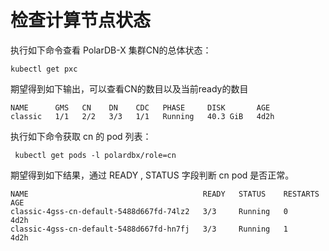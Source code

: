 检查计算节点状态
=======
执行如下命令查看 PolarDB-X 集群CN的总体状态：

```shell
kubectl get pxc
```

期望得到如下输出，可以查看CN的数目以及当前ready的数目

```shell
NAME      GMS   CN    DN    CDC   PHASE     DISK       AGE
classic   1/1   2/2   3/3   1/1   Running   40.3 GiB   4d2h
```


执行如下命令获取 cn 的 pod 列表：

```shell
 kubectl get pods -l polardbx/role=cn
```

期望得到如下结果，通过 READY , STATUS 字段判断 cn pod 是否正常。

```shell
NAME                                       READY   STATUS    RESTARTS   AGE
classic-4gss-cn-default-5488d667fd-74lz2   3/3     Running   0          4d2h
classic-4gss-cn-default-5488d667fd-hn7fj   3/3     Running   1          4d2h
```
